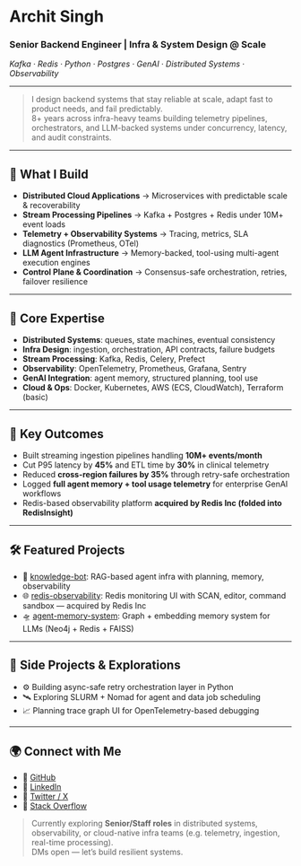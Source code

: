 # Archit Singh

### Senior Backend Engineer | Infra & System Design @ Scale  
*Kafka · Redis · Python · Postgres · GenAI · Distributed Systems · Observability*

---

> I design backend systems that stay reliable at scale, adapt fast to product needs, and fail predictably.  
> 8+ years across infra-heavy teams building telemetry pipelines, orchestrators, and LLM-backed systems under concurrency, latency, and audit constraints.

---

## 🔩 What I Build

- **Distributed Cloud Applications** → Microservices with predictable scale & recoverability  
- **Stream Processing Pipelines** → Kafka + Postgres + Redis under 10M+ event loads  
- **Telemetry + Observability Systems** → Tracing, metrics, SLA diagnostics (Prometheus, OTel)  
- **LLM Agent Infrastructure** → Memory-backed, tool-using multi-agent execution engines  
- **Control Plane & Coordination** → Consensus-safe orchestration, retries, failover resilience  

---

## 🧠 Core Expertise

- **Distributed Systems**: queues, state machines, eventual consistency  
- **Infra Design**: ingestion, orchestration, API contracts, failure budgets  
- **Stream Processing**: Kafka, Redis, Celery, Prefect  
- **Observability**: OpenTelemetry, Prometheus, Grafana, Sentry  
- **GenAI Integration**: agent memory, structured planning, tool use  
- **Cloud & Ops**: Docker, Kubernetes, AWS (ECS, CloudWatch), Terraform (basic)  

---

## 🚀 Key Outcomes

- Built streaming ingestion pipelines handling **10M+ events/month**  
- Cut P95 latency by **45%** and ETL time by **30%** in clinical telemetry  
- Reduced **cross-region failures by 35%** through retry-safe orchestration  
- Logged **full agent memory + tool usage telemetry** for enterprise GenAI workflows  
- Redis-based observability platform **acquired by Redis Inc (folded into RedisInsight)**

---

## 🛠️ Featured Projects

- 🧠 [knowledge-bot](https://github.com/tarkalabs/knowledge-bot): RAG-based agent infra with planning, memory, observability
- 🌐 [redis-observability](https://github.com/archit15singh/redis-gui): Redis monitoring UI with SCAN, editor, command sandbox — acquired by Redis Inc
- 🛸 [agent-memory-system](https://github.com/archit15singh/agent-memory): Graph + embedding memory system for LLMs (Neo4j + Redis + FAISS)

---

## 🌱 Side Projects & Explorations

- ⚙️ Building async-safe retry orchestration layer in Python  
- 🛰️ Exploring SLURM + Nomad for agent and data job scheduling  
- 📈 Planning trace graph UI for OpenTelemetry-based debugging  

---

## 🌍 Connect with Me

- 🔗 [GitHub](https://github.com/archit15singh)
- 💼 [LinkedIn](https://www.linkedin.com/in/archit15singh/)
- 💬 [Twitter / X](https://x.com/archit_singh15)
- 🧠 [Stack Overflow](https://stackoverflow.com/users/6245870/archit-singh)

> Currently exploring **Senior/Staff roles** in distributed systems, observability, or cloud-native infra teams (e.g. telemetry, ingestion, real-time processing).  
> DMs open — let’s build resilient systems.
